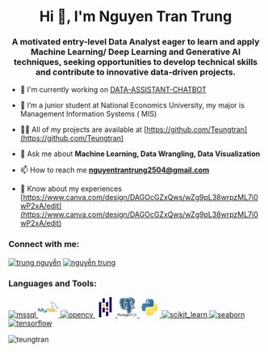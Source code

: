<h1 align="center">Hi 👋, I'm Nguyen Tran Trung</h1>
<h3 align="center">A motivated entry-level Data Analyst eager to learn and apply Machine Learning/ Deep Learning and Generative AI techniques, seeking opportunities to develop technical skills and contribute to innovative data-driven projects.</h3>

- 🌟 I'm currently working on [DATA-ASSISTANT-CHATBOT](https://github.com/Teungtran/DATA-ASSISTANT)

- 🌱 I’m a junior student at National Economics University, my major is Management Information Systems ( MIS)

- 👨‍💻 All of my projects are available at [https://github.com/Teungtran](https://github.com/Teungtran)

- 💬 Ask me about **Machine Learning, Data Wrangling, Data Visualization**

- 📫 How to reach me **nguyentrantrung2504@gmail.com**

- 📄 Know about my experiences [https://www.canva.com/design/DAGOcGZxQws/wZg9pL38wrpzML7i0wP2xA/edit](https://www.canva.com/design/DAGOcGZxQws/wZg9pL38wrpzML7i0wP2xA/edit)

<h3 align="left">Connect with me:</h3>
<p align="left">
<a href="https://linkedin.com/in/trung nguyễn" target="blank"><img align="center" src="https://raw.githubusercontent.com/rahuldkjain/github-profile-readme-generator/master/src/images/icons/Social/linked-in-alt.svg" alt="trung nguyễn" height="30" width="40" /></a>
<a href="https://fb.com/nguyễn trung" target="blank"><img align="center" src="https://raw.githubusercontent.com/rahuldkjain/github-profile-readme-generator/master/src/images/icons/Social/facebook.svg" alt="nguyễn trung" height="30" width="40" /></a>
</p>

<h3 align="left">Languages and Tools:</h3>
<p align="left"> <a href="https://www.microsoft.com/en-us/sql-server" target="_blank" rel="noreferrer"> <img src="https://www.svgrepo.com/show/303229/microsoft-sql-server-logo.svg" alt="mssql" width="40" height="40"/> </a> <a href="https://www.mysql.com/" target="_blank" rel="noreferrer"> <img src="https://raw.githubusercontent.com/devicons/devicon/master/icons/mysql/mysql-original-wordmark.svg" alt="mysql" width="40" height="40"/> </a> <a href="https://opencv.org/" target="_blank" rel="noreferrer"> <img src="https://www.vectorlogo.zone/logos/opencv/opencv-icon.svg" alt="opencv" width="40" height="40"/> </a> <a href="https://pandas.pydata.org/" target="_blank" rel="noreferrer"> <img src="https://raw.githubusercontent.com/devicons/devicon/2ae2a900d2f041da66e950e4d48052658d850630/icons/pandas/pandas-original.svg" alt="pandas" width="40" height="40"/> </a> <a href="https://www.postgresql.org" target="_blank" rel="noreferrer"> <img src="https://raw.githubusercontent.com/devicons/devicon/master/icons/postgresql/postgresql-original-wordmark.svg" alt="postgresql" width="40" height="40"/> </a> <a href="https://www.python.org" target="_blank" rel="noreferrer"> <img src="https://raw.githubusercontent.com/devicons/devicon/master/icons/python/python-original.svg" alt="python" width="40" height="40"/> </a> <a href="https://scikit-learn.org/" target="_blank" rel="noreferrer"> <img src="https://upload.wikimedia.org/wikipedia/commons/0/05/Scikit_learn_logo_small.svg" alt="scikit_learn" width="40" height="40"/> </a> <a href="https://seaborn.pydata.org/" target="_blank" rel="noreferrer"> <img src="https://seaborn.pydata.org/_images/logo-mark-lightbg.svg" alt="seaborn" width="40" height="40"/> </a> <a href="https://www.tensorflow.org" target="_blank" rel="noreferrer"> <img src="https://www.vectorlogo.zone/logos/tensorflow/tensorflow-icon.svg" alt="tensorflow" width="40" height="40"/> </a> </p>

<p><img align="center" src="https://github-readme-stats.vercel.app/api/top-langs?username=teungtran&show_icons=true&locale=en&layout=compact" alt="teungtran" /></p>
